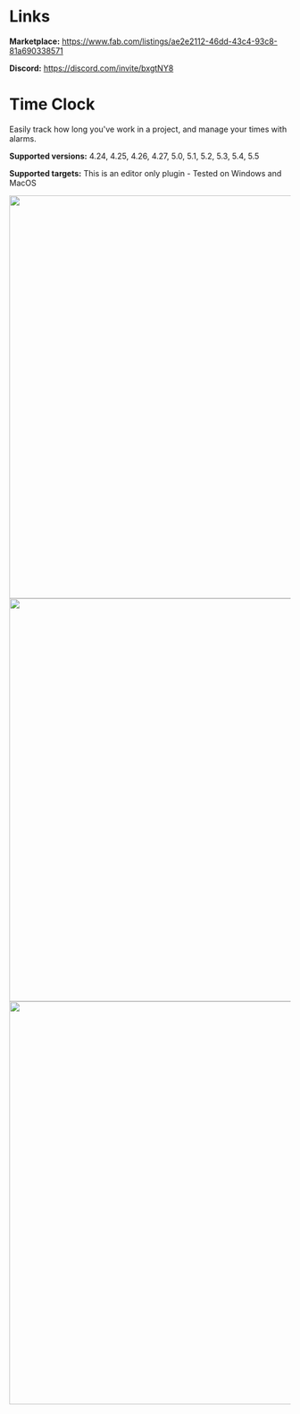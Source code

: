 # Links

**Marketplace:** https://www.fab.com/listings/ae2e2112-46dd-43c4-93c8-81a690338571

**Discord:** https://discord.com/invite/bxgtNY8



# Time Clock
Easily track how long you've work in a project, and manage your times with alarms.
 
 **Supported versions:** 4.24, 4.25, 4.26, 4.27, 5.0, 5.1, 5.2, 5.3, 5.4, 5.5

 **Supported targets:** This is an editor only plugin - Tested on Windows and MacOS

<img src="https://cdn1.epicgames.com/ue/product/Screenshot/TrackYourTime-1920x1080-886617c0810bf2169024bb26995f372b.png?resize=1&w=1920" width="720">
<img src="https://cdn1.epicgames.com/ue/product/Screenshot/Alarms2-1920x1080-443e29523645fb7b740c758253b86c76.png?resize=1&w=1920" width="720">
<img src="https://cdn1.epicgames.com/ue/product/Screenshot/BPandCPP-1920x1080-9b834246e42616e589f09ebf3ed54c5e.png?resize=1&w=1920" width="720">
